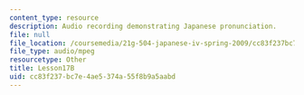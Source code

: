 ```yaml
---
content_type: resource
description: Audio recording demonstrating Japanese pronunciation.
file: null
file_location: /coursemedia/21g-504-japanese-iv-spring-2009/cc83f237bc7e4ae5374a55f8b9a5aabd_Lesson17B.mp3
file_type: audio/mpeg
resourcetype: Other
title: Lesson17B
uid: cc83f237-bc7e-4ae5-374a-55f8b9a5aabd
---
```

